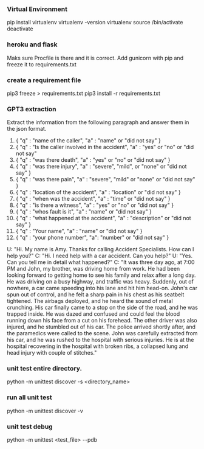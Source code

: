 
### Virtual Environment
pip install virtualenv
virtualenv -version
virtualenv <env-name>
source <env-name>/bin/activate
deactivate


### heroku and flask
Maks sure Procfile is there and it is correct.
Add gunicorn with pip and freeze it to requirements.txt


### create a requirement file
pip3 freeze > requirements.txt
pip3 install -r requirements.txt


###
### GPT3 extraction

Extract the information from the following paragraph and answer them in the json format.
1. { "q" : "name of the caller", "a" : "name" or "did not say" }
2. { "q" : "Is the caller involved in the accident", "a" : "yes" or "no" or "did not say" 
3. { "q" : "was there death", "a" : "yes" or "no" or "did not say" }
4. { "q" : "was there injury", "a" : "severe", "mild", or "none" or "did not say" }
5. { "q" : "was there pain", "a" : "severe", "mild" or "none" or "did not say" }
6. { "q" : "location of the accident", "a" : "location" or "did not say" }
7. { "q" : "when was the accident", "a" : "time" or "did not say" }
8. { "q" : "is there a witness", "a" : "yes" or "no" or "did not say" }
9. { "q" : "whos fault is it", "a" : "name" or "did not say" }
10. { "q" : "what happened at the accident", "a" : "description" or "did not say" }
11. { "q" : "Your name", "a" : "name" or "did not say" }
12. { "q" : "your phone number", "a": "number" or "did not say" }




U: "Hi.  My name is Amy.  Thanks for calling Accident Specialists.  How can I help you?"
C: "Hi.  I need help with a car accident.  Can you help?"
U: "Yes.  Can you tell me in detail what happened?"
C: "It was three day ago, at 7:00 PM and John, my brother, was driving home from work. He had been looking forward to getting home to see his family and relax after a long day. He was driving on a busy highway, and traffic was heavy. Suddenly, out of nowhere, a car came speeding into his lane and hit him head-on.
John's car spun out of control, and he felt a sharp pain in his chest as his seatbelt tightened. The airbags deployed, and he heard the sound of metal crunching. His car finally came to a stop on the side of the road, and he was trapped inside. He was dazed and confused and could feel the blood running down his face from a cut on his forehead.
The other driver was also injured, and he stumbled out of his car. The police arrived shortly after, and the paramedics were called to the scene. John was carefully extracted from his car, and he was rushed to the hospital with serious injuries.
He is at the hospital recovering in the hospital with broken ribs, a collapsed lung and head injury with couple of stitches."



### unit test entire directory.
python -m unittest discover -s <directory_name>
### run all unit test
python -m unittest discover -v
### unit test debug
python -m unittest <test_file> --pdb
